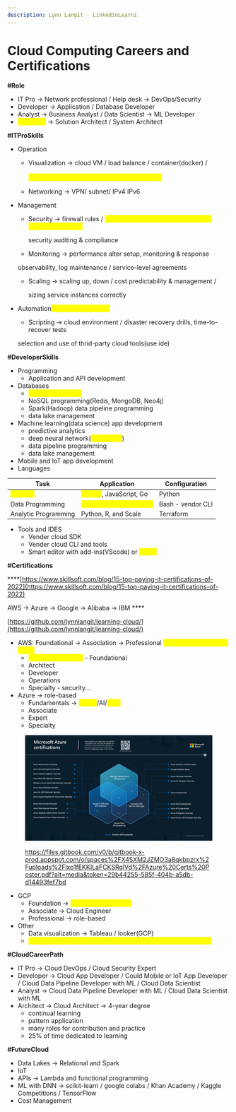 ```yaml
---
description: Lynn Langit - LinkedInLearni
---
```


# Cloud Computing Careers and Certifications

**#Role**

* IT Pro  -> Network professional / Help desk -> DevOps/Security
* Developer -> Application / Database Developer
* Analyst -> Business Analyst / Data Scientist -> ML Developer
* <mark style="color:yellow;">**Architect**</mark> -> Solution Architect / System Architect

&#x20;**#ITProSkills**

* Operation
  *   Visualization -> cloud VM / load balance / container(docker) /&#x20;

      &#x20;                          <mark style="color:yellow;">container orchestration (kubernetes) 容器编排</mark>&#x20;
  * Networking -> VPN/ subnet/ IPv4 IPv6
*   Management

    *   Security -> firewall rules / <mark style="color:yellow;">user, group, service authentication & authorization(IAM)</mark>

        &#x20;                   security auditing & compliance
    * Monitoring -> performance alter setup, monitoring & response

    &#x20;                             observability, log maintenance / service-level agreements

    *   Scaling -> scaling up, down / cost predictability & management /&#x20;

        &#x20;                 sizing service instances correctly
*   Automation<mark style="color:yellow;">(deployment CI/CD)</mark>

    * Scripting -> cloud environment / disaster recovery drills, time-to-recover tests

    &#x20;                          selection and use of thrid-party cloud tools(use ide)



&#x20;**#DeveloperSkills**

* Programming
  * Application and API development
* Databases
  * <mark style="color:yellow;">RDB programming</mark>
  * NoSQL programming(Redis, MongoDB, Neo4j)
  * Spark(Hadoop) data pipeline programming
  * data lake management
* Machine learning(data science) app development
  * predictive analytics
  * deep neural network(<mark style="color:yellow;">tensorflow</mark>)
  * data pipeline programming
  * data lake management
* Mobile and IoT app development
* Languages&#x20;

| Task                                        | Application                                               | Configuration     |
| ------------------------------------------- | --------------------------------------------------------- | ----------------- |
| <mark style="color:yellow;">Majority</mark> | <mark style="color:yellow;">Python</mark>, JavaScript, Go | Python            |
| Data Programming                            | <mark style="color:yellow;">SQL and SQL extensions</mark> | Bash - vendor CLI |
| Analytic Programming                        | Python, R, and Scale                                      | Terraform         |

* Tools and IDES
  * Vender cloud SDK
  * Vender cloud CLI and tools
  * Smart editor with add-ins(VScode) or <mark style="color:yellow;">online</mark>

&#x20;**#Certifications**

****[https://www.skillsoft.com/blog/15-top-paying-it-certifications-of-2022](https://www.skillsoft.com/blog/15-top-paying-it-certifications-of-2022)

AWS -> Azure -> Google -> Alibaba -> IBM ****&#x20;

[https://github.com/lynnlangit/learning-cloud/](https://github.com/lynnlangit/learning-cloud/)

* AWS: Foundational -> Association -> Professional <mark style="color:yellow;">**exam guide / practice exam**</mark>
  * <mark style="color:yellow;">**Cloud Practitioner**</mark> - Foundational
  * Architect
  * Developer
  * Operations
  * Specialty - security...
* Azure -> role-based
  * Fundamentals -> <mark style="color:yellow;">**Azure**</mark>/AI/<mark style="color:yellow;">Data</mark>
  * Associate&#x20;
  * Expert
  * Specialty

<figure><img src=".gitbook/assets/image.png" alt=""><figcaption><p><a href="https://files.gitbook.com/v0/b/gitbook-x-prod.appspot.com/o/spaces%2FX45XM2JZMO3a8qkbpzrx%2Fuploads%2Flxo1fEKKILaFCKSRqlVd%2FAzure%20Certs%20Poster.pdf?alt=media&#x26;token=29b44255-585f-404b-a5db-d14493fef7bd">https://files.gitbook.com/v0/b/gitbook-x-prod.appspot.com/o/spaces%2FX45XM2JZMO3a8qkbpzrx%2Fuploads%2Flxo1fEKKILaFCKSRqlVd%2FAzure%20Certs%20Poster.pdf?alt=media&#x26;token=29b44255-585f-404b-a5db-d14493fef7bd</a></p></figcaption></figure>

* GCP
  * Foundation  -> <mark style="color:yellow;">**Cloud Digital Leader**</mark>
  * Associate -> Cloud Engineer
  * Professional -> role-based
* Other
  * Data visualization -> Tableau / looker(GCP)
  * <mark style="color:yellow;">**Data lakehouses -> Databricks: Apache Spark / SnowflakeDB**</mark>

**#CloudCareerPath**

* IT Pro -> Cloud DevOps / Cloud Security Expert&#x20;
* Developer -> Cloud App Developer / Could Mobile or IoT App Developer /                                  Cloud Data Pipeline Developer with ML / Cloud Data Scientist
* Analyst -> Cloud Data Pipeline Developer with ML / Cloud Data Scientist with ML
* Architect -> Cloud Architect -> 4-year degree
  * continual learning
  * pattern application
  * many roles for contribution and practice
  * &#x20;25% of time dedicated to learning

**#FutureCloud**

* Data Lakes -> Relational and Spark
* IoT
* APIs -> Lambda and functional programming
* ML with DNN -> scikit-learn / google colabs / Khan Academy / Kaggle Competitions / TensorFlow
* &#x20;Cost Management



&#x20;               &#x20;

